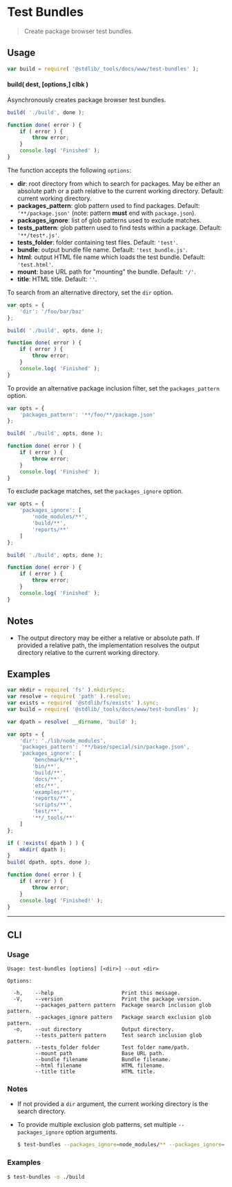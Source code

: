 <!--

@license Apache-2.0

Copyright (c) 2019 The Stdlib Authors.

Licensed under the Apache License, Version 2.0 (the "License");
you may not use this file except in compliance with the License.
You may obtain a copy of the License at

   http://www.apache.org/licenses/LICENSE-2.0

Unless required by applicable law or agreed to in writing, software
distributed under the License is distributed on an "AS IS" BASIS,
WITHOUT WARRANTIES OR CONDITIONS OF ANY KIND, either express or implied.
See the License for the specific language governing permissions and
limitations under the License.

-->

# Test Bundles

> Create package browser test bundles.

<section class="usage">

## Usage

```javascript
var build = require( '@stdlib/_tools/docs/www/test-bundles' );
```

#### build( dest, \[options,] clbk )

Asynchronously creates package browser test bundles.

<!-- run-disable -->

```javascript
build( './build', done );

function done( error ) {
    if ( error ) {
        throw error;
    }
    console.log( 'Finished' );
}
```

The function accepts the following `options`:

-   **dir**: root directory from which to search for packages. May be either an absolute path or a path relative to the current working directory. Default: current working directory.
-   **packages_pattern**: glob pattern used to find packages. Default: `'**/package.json'` (note: pattern **must** end with `package.json`).
-   **packages_ignore**: list of glob patterns used to exclude matches.
-   **tests_pattern**: glob pattern used to find tests within a package. Default: `'**/test*.js'`.
-   **tests_folder**: folder containing test files. Default: `'test'`.
-   **bundle**: output bundle file name. Default: `'test_bundle.js'`.
-   **html**: output HTML file name which loads the test bundle. Default: `'test.html'`.
-   **mount**: base URL path for "mounting" the bundle. Default: `'/'`.
-   **title**: HTML title. Default: `''`.

To search from an alternative directory, set the `dir` option.

```javascript
var opts = {
    'dir': '/foo/bar/baz'
};

build( './build', opts, done );

function done( error ) {
    if ( error ) {
        throw error;
    }
    console.log( 'Finished' );
}
```

To provide an alternative package inclusion filter, set the `packages_pattern` option.

```javascript
var opts = {
    'packages_pattern': '**/foo/**/package.json'
};

build( './build', opts, done );

function done( error ) {
    if ( error ) {
        throw error;
    }
    console.log( 'Finished' );
}
```

To exclude package matches, set the `packages_ignore` option.

<!-- run-disable -->

```javascript
var opts = {
    'packages_ignore': [
        'node_modules/**',
        'build/**',
        'reports/**'
    ]
};

build( './build', opts, done );

function done( error ) {
    if ( error ) {
        throw error;
    }
    console.log( 'Finished' );
}
```

</section>

<!-- /.usage -->

<section class="notes">

## Notes

-   The output directory may be either a relative or absolute path. If provided a relative path, the implementation resolves the output directory relative to the current working directory.

</section>

<!-- /.notes -->

<section class="examples">

## Examples

<!-- run-disable -->

<!-- eslint no-undef: "error" -->

```javascript
var mkdir = require( 'fs' ).mkdirSync;
var resolve = require( 'path' ).resolve;
var exists = require( '@stdlib/fs/exists' ).sync;
var build = require( '@stdlib/_tools/docs/www/test-bundles' );

var dpath = resolve( __dirname, 'build' );

var opts = {
    'dir': './lib/node_modules',
    'packages_pattern': '**/base/special/sin/package.json',
    'packages_ignore': [
        'benchmark/**',
        'bin/**',
        'build/**',
        'docs/**',
        'etc/**',
        'examples/**',
        'reports/**',
        'scripts/**',
        'test/**',
        '**/_tools/**'
    ]
};

if ( !exists( dpath ) ) {
    mkdir( dpath );
}
build( dpath, opts, done );

function done( error ) {
    if ( error ) {
        throw error;
    }
    console.log( 'Finished!' );
}
```

</section>

<!-- /.examples -->

* * *

<section class="cli">

## CLI

<section class="usage">

### Usage

```text
Usage: test-bundles [options] [<dir>] --out <dir>

Options:

  -h,    --help                      Print this message.
  -V,    --version                   Print the package version.
         --packages_pattern pattern  Package search inclusion glob pattern.
         --packages_ignore pattern   Package search exclusion glob pattern.
  -o,    --out directory             Output directory.
         --tests_pattern pattern     Test search inclusion glob pattern.
         --tests_folder folder       Test folder name/path.
         --mount path                Base URL path.
         --bundle filename           Bundle filename.
         --html filename             HTML filename.
         --title title               HTML title.
```

</section>

<!-- /.usage -->

<section class="notes">

### Notes

-   If not provided a `dir` argument, the current working directory is the search directory.

-   To provide multiple exclusion glob patterns, set multiple `--packages_ignore` option arguments.

    <!-- run-disable -->

    ```bash
    $ test-bundles --packages_ignore=node_modules/** --packages_ignore=build/** --packages_ignore=reports/** --out=./build
    ```

</section>

<!-- /.notes -->

<section class="examples">

### Examples

<!-- run-disable -->

```bash
$ test-bundles -o ./build
```

</section>

<!-- /.examples -->

</section>

<!-- /.cli -->

<section class="links">

</section>

<!-- /.links -->

